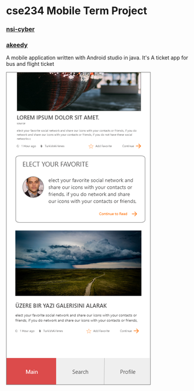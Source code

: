 # cse234 Mobile Term Project
### [nsi-cyber](https://github.com/nsi-cyber)
### [akeedy](https://github.com/Akeedy)

A mobile application written with Android studio in java.
It's A ticket app for bus and flight ticket

![Main Page](https://github.com/Akeedy/Mobile-project/blob/main/wireframes/3-aMain-2.png)
